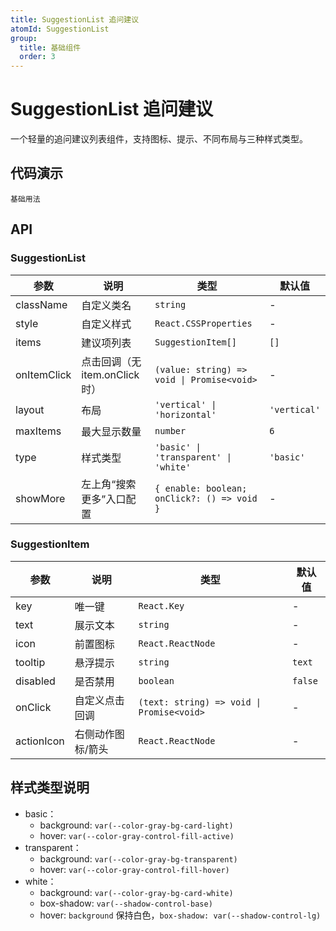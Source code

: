 ```yaml
---
title: SuggestionList 追问建议
atomId: SuggestionList
group:
  title: 基础组件
  order: 3
---
```


# SuggestionList 追问建议

一个轻量的追问建议列表组件，支持图标、提示、不同布局与三种样式类型。

## 代码演示

<code src="../demos/suggestion-list-basic.tsx">基础用法</code>

## API

### SuggestionList

| 参数        | 说明                           | 类型                                        | 默认值       |
| ----------- | ------------------------------ | ------------------------------------------- | ------------ |
| className   | 自定义类名                     | `string`                                    | -            |
| style       | 自定义样式                     | `React.CSSProperties`                       | -            |
| items       | 建议项列表                     | `SuggestionItem[]`                          | `[]`         |
| onItemClick | 点击回调（无 item.onClick 时） | `(value: string) => void \| Promise<void>`  | -            |
| layout      | 布局                           | `'vertical' \| 'horizontal'`                | `'vertical'` |
| maxItems    | 最大显示数量                   | `number`                                    | `6`          |
| type        | 样式类型                       | `'basic' \| 'transparent' \| 'white'`       | `'basic'`    |
| showMore    | 左上角“搜索更多”入口配置       | `{ enable: boolean; onClick?: () => void }` | -            |

### SuggestionItem

| 参数       | 说明              | 类型                                      | 默认值  |
| ---------- | ----------------- | ----------------------------------------- | ------- |
| key        | 唯一键            | `React.Key`                               | -       |
| text       | 展示文本          | `string`                                  | -       |
| icon       | 前置图标          | `React.ReactNode`                         | -       |
| tooltip    | 悬浮提示          | `string`                                  | `text`  |
| disabled   | 是否禁用          | `boolean`                                 | `false` |
| onClick    | 自定义点击回调    | `(text: string) => void \| Promise<void>` | -       |
| actionIcon | 右侧动作图标/箭头 | `React.ReactNode`                         | -       |

## 样式类型说明

- basic：
  - background: `var(--color-gray-bg-card-light)`
  - hover: `var(--color-gray-control-fill-active)`
- transparent：
  - background: `var(--color-gray-bg-transparent)`
  - hover: `var(--color-gray-control-fill-hover)`
- white：
  - background: `var(--color-gray-bg-card-white)`
  - box-shadow: `var(--shadow-control-base)`
  - hover: `background` 保持白色，`box-shadow: var(--shadow-control-lg)`
